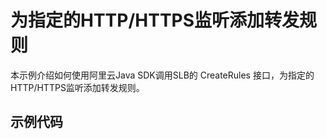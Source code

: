 # 为指定的HTTP/HTTPS监听添加转发规则

本示例介绍如何使用阿里云Java SDK调用SLB的 CreateRules 接口，为指定的HTTP/HTTPS监听添加转发规则。


## 示例代码

```

```